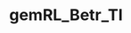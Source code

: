 ---
title: gemRL_Betr_TI
linkTitle: gemRL_Betr_TI
description: >
  Übergreifende Richtlinien zum Betrieb der TI
---